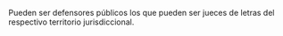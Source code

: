 Pueden ser defensores públicos los que pueden ser jueces de letras del respectivo territorio jurisdiccional.